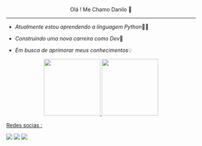 <div align="center">
      Olá ! Me Chamo Danilo 👋
</div>

---------
- *Atualmente estou aprendendo a linguagem Python*🧑‍💻

- *Construindo uma nova carreira como Dev*🌱

- *Em busca de aprimorar meus conhecimentos*💡

<div align="center">
  <a href="https://github.com/DaniloOliveira35">
  
  
  
  
  <img height="150em" src="https://github-readme-stats.vercel.app/api?username=DaniloOliveira35&show_icons=true&theme=algolia&include_all_commits=true&count_private=true"/>
  <img height="150em" src="https://github-readme-stats.vercel.app/api/top-langs/?username=DaniloOliveira35&layout=compact&langs_count=7&theme=algolia"/>
</div>
  
  Redes socias :
  <div>
    <a href="https://www.linkedin.com/in/danilo-santana-352b0123a" target="_blank"><img src="https://img.shields.io/badge/LinkedIn-0077B5?style=for-the-badge&logo=linkedin&logoColor=white" target="_blank"></a>
   <a href="https://instagram.com/danilo_9327" target="_blank"><img src="https://img.shields.io/badge/-Instagram-%23E4405F?style=for-the-badge&logo=instagram&logoColor=white" target="_blank"></a>
  <a href = "mailto:do639568@gmail.com"><img src="https://img.shields.io/badge/-Gmail-%23333?style=for-the-badge&logo=gmail&logoColor=white" target="_blank"></a>
</div
